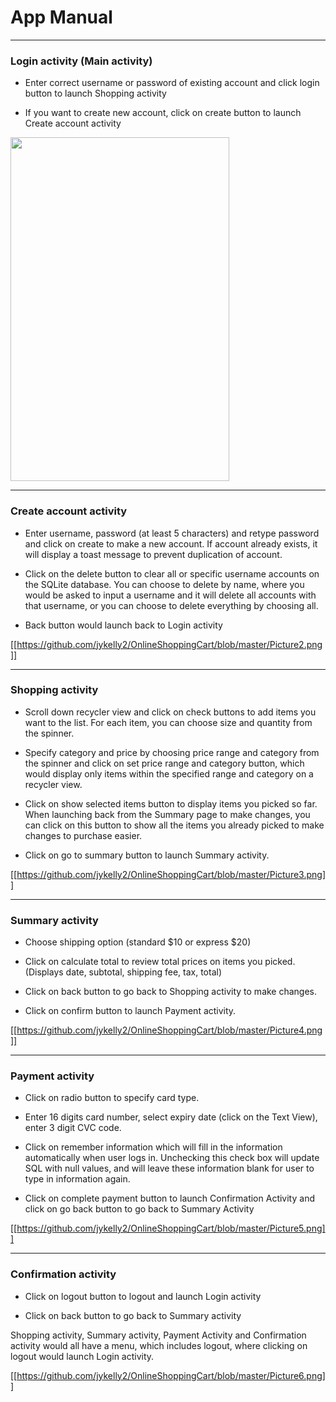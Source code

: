 # App Manual 

***

### Login activity (Main activity)
-	Enter correct username or password of existing account and click login button to launch Shopping activity

-	If you want to create new account, click on create button to launch Create account activity

<img src="https://github.com/jykelly2/OnlineShoppingCart/blob/master/Picture1.png" height="550" width="350">


***

### Create account activity
-	Enter username, password (at least 5 characters) and retype password and click on create to make a new account. If account already exists, it will display a toast message to prevent duplication of account.

-	Click on the delete button to clear all or specific username accounts on the SQLite database. You can choose to delete by name, where you would be asked to input a username and it will delete all accounts with that username, or you can choose to delete everything by choosing all. 

-	Back button would launch back to Login activity


[[https://github.com/jykelly2/OnlineShoppingCart/blob/master/Picture2.png]]


***


### Shopping activity
-	Scroll down recycler view and click on check buttons to add items you want to the list. For each item, you can choose size and quantity from the spinner. 

-	Specify category and price by choosing price range and category from the spinner and click on set price range and category button, which would display only items within the specified range and category on a recycler view. 

-	Click on show selected items button to display items you picked so far. When launching back from the Summary page to make changes, you can click on this button to show all the items you already picked to make changes to purchase easier. 

-	Click on go to summary button to launch Summary activity.


[[https://github.com/jykelly2/OnlineShoppingCart/blob/master/Picture3.png]]


***


### Summary activity
-	Choose shipping option (standard $10 or express $20)

-	Click on calculate total to review total prices on items you picked. (Displays date, subtotal, shipping fee, tax, total)

-	Click on back button to go back to Shopping activity to make changes. 

-	Click on confirm button to launch Payment activity.



[[https://github.com/jykelly2/OnlineShoppingCart/blob/master/Picture4.png]]


***


### Payment activity
-	Click on radio button to specify card type.

-	Enter 16 digits card number, select expiry date (click on the Text View), enter 3 digit CVC code.

-	Click on remember information which will fill in the information automatically when user logs in. Unchecking this check box will update SQL with null values, and will leave these information blank for user to type in information again.

-	Click on complete payment button to launch Confirmation Activity and click on go back button to go back to Summary Activity 


[[https://github.com/jykelly2/OnlineShoppingCart/blob/master/Picture5.png]]


***


### Confirmation activity
-	Click on logout button to logout and launch Login activity

-	Click on back button to go back to Summary activity

Shopping activity, Summary activity, Payment Activity and Confirmation activity would all have a menu, which includes logout, where clicking on logout would launch Login activity. 


[[https://github.com/jykelly2/OnlineShoppingCart/blob/master/Picture6.png]]




